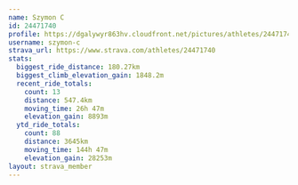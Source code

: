 ```yaml
---
name: Szymon C
id: 24471740
profile: https://dgalywyr863hv.cloudfront.net/pictures/athletes/24471740/7213253/3/large.jpg
username: szymon-c
strava_url: https://www.strava.com/athletes/24471740
stats:
  biggest_ride_distance: 180.27km
  biggest_climb_elevation_gain: 1848.2m
  recent_ride_totals:
    count: 13
    distance: 547.4km
    moving_time: 26h 47m
    elevation_gain: 8893m
  ytd_ride_totals:
    count: 88
    distance: 3645km
    moving_time: 144h 47m
    elevation_gain: 28253m
layout: strava_member
--- 
```

